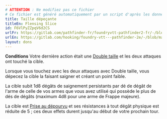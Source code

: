 ```yaml
---
# ATTENTION : Ne modifiez pas ce fichier
# Ce fichier est généré automatiquement par un script d'après les données du module Foundry VTT officiel et de sa traduction
title: Taille dépeçante
titleEn: Flensing Slice
id: F6VlPyZZpqV6d2CS
urlFr: https://gitlab.com/pathfinder-fr/foundryvtt-pathfinder2-fr/-/blob/master/data/feats/F6VlPyZZpqV6d2CS.htm
urlEn: https://gitlab.com/hooking/foundry-vtt---pathfinder-2e/-/blob/master/packs/data/feats.db/flensing-slice.json
layout: dons
---
```

**Conditions** Votre dernière action était une [Double taille](double-taille.html) et les deux attaques ont touché la cible.

Lorsque vous touchez avec les deux attaques avec Double taille, vous dépecez la cible la faisant saigner et créant un point faible.

La cible subit 1d8 dégâts de saignement persistants par dé de dégât de l'arme de celle de vos armes que vous avez utilisé qui possède le plus de dés de dégâts (maximum 4d8 pour une arme de Frappe majeure).

La cible est [Prise au dépourvu](../conditions/pris-au-dépourvu.html) et ses résistances à tout dégât physique est réduite de 5 ; ces deux effets durent jusqu'au début de votre prochain tour.
